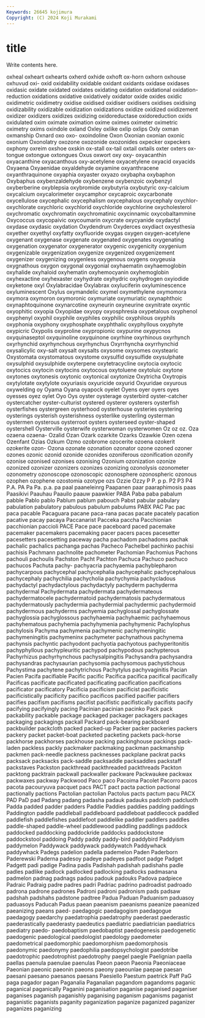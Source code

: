 ```yaml
---
Keywords: 26645 kojimura
Copyright: (C) 2024 Koji Murakami
---
```


# title

Write contents here.



 oxheal oxheart
oxhearts oxherd oxhide oxhoft ox-horn oxhorn oxhouse oxhuvud oxi- oxid
oxidability oxidable oxidant oxidants oxidase oxidases oxidasic oxidate oxidated oxidates
oxidating oxidation oxidational oxidation-reduction oxidations oxidative oxidatively oxidator oxide oxides
oxidic oxidimetric oxidimetry oxidise oxidised oxidiser oxidisers oxidises oxidising oxidizability
oxidizable oxidization oxidizations oxidize oxidized oxidizement oxidizer oxidizers oxidizes oxidizing
oxidoreductase oxidoreduction oxids oxidulated oxim oximate oximation oxime oximes oximeter
oximetric oximetry oxims oxindole oxland Oxley oxlike oxlip oxlips Oxly
oxman oxmanship Oxnard oxo oxo- oxoindoline Oxon Oxonian oxonian oxonic
oxonium Oxonolatry oxozone oxozonide oxozonides oxpecker oxpeckers oxphony oxreim oxshoe
oxskin ox-stall ox-tail oxtail oxtails oxter oxters ox-tongue oxtongue oxtongues
Oxus oxwort oxy oxy- oxyacanthin oxyacanthine oxyacanthous oxy-acetylene oxyacetylene oxyacid
oxyacids Oxyaena Oxyaenidae oxyaldehyde oxyamine oxyanthracene oxyanthraquinone oxyaphia oxyaster oxyazo
oxybapha oxybaphon Oxybaphus oxybenzaldehyde oxybenzene oxybenzoic oxybenzyl oxyberberine oxyblepsia oxybromide
oxybutyria oxybutyric oxy-calcium oxycalcium oxycalorimeter oxycamphor oxycaproic oxycarbonate oxycellulose oxycephalic
oxycephalism oxycephalous oxycephaly oxychlor- oxychlorate oxychloric oxychlorid oxychloride oxychlorine oxycholesterol
oxychromatic oxychromatin oxychromatinic oxycinnamic oxycobaltammine Oxycoccus oxycopaivic oxycoumarin oxycrate oxycyanide
oxydactyl oxydase oxydasic oxydation Oxydendrum Oxyderces oxydiact oxyesthesia oxyether oxyethyl
oxyfatty oxyfluoride oxygas oxygen oxygen-acetylene oxygenant oxygenase oxygenate oxygenated oxygenates
oxygenating oxygenation oxygenator oxygenerator oxygenic oxygenicity oxygenium oxygenizable oxygenization oxygenize
oxygenized oxygenizement oxygenizer oxygenizing oxygenless oxygenous oxygens oxygeusia oxygnathous oxygon
oxygonal oxygonial oxyhaematin oxyhaemoglobin oxyhalide oxyhaloid oxyhematin oxyhemocyanin oxyhemoglobin oxyhexactine
oxyhexaster oxyhydrate oxyhydric oxyhydrogen oxyiodide oxyketone oxyl Oxylabracidae Oxylabrax oxyluciferin
oxyluminescence oxyluminescent Oxylus oxymandelic oxymel oxymethylene oxymomora oxymora oxymoron oxymoronic
oxymuriate oxymuriatic oxynaphthoic oxynaphtoquinone oxynarcotine oxyneurin oxyneurine oxynitrate oxyntic oxyophitic
oxyopia Oxyopidae oxyopy oxyosphresia oxypetalous oxyphenol oxyphenyl oxyphil oxyphile oxyphiles
oxyphilic oxyphilous oxyphils oxyphonia oxyphony oxyphosphate oxyphthalic oxyphyllous oxyphyte oxypicric
Oxypolis oxyproline oxypropionic oxypurine oxypycnos oxyquinaseptol oxyquinoline oxyquinone oxyrhine oxyrhinous
oxyrhynch oxyrhynchid oxyrhynchous oxyrhynchus Oxyrrhyncha oxyrrhynchid oxysalicylic oxy-salt oxysalt oxysalts
oxysome oxysomes oxystearic Oxystomata oxystomatous oxystome oxysulfid oxysulfide oxysulphate oxysulphid
oxysulphide oxyterpene oxytetracycline oxytocia oxytocic oxytocics oxytocin oxytocins oxytocous oxytoluene
oxytoluic oxytone oxytones oxytonesis oxytonic oxytonical oxytonize Oxytricha Oxytropis oxytylotate
oxytylote oxyuriasis oxyuricide oxyurid Oxyuridae oxyurous oxywelding oy Oyama Oyana
oyapock oyelet Oyens oyer oyers oyes oyesses oyez oylet Oyo
Oys oyster oysterage oysterbird oyster-catcher oystercatcher oyster-culturist oystered oysterer oysterers
oysterfish oysterfishes oystergreen oysterhood oysterhouse oysteries oystering oysterings oysterish oysterishness
oysterlike oysterling oysterman oystermen oysterous oysterroot oysters oysterseed oyster-shaped oystershell
Oysterville oysterwife oysterwoman oysterwomen Oz oz oz. Oza ozaena ozaena-
Ozalid Ozan Ozark ozarkite Ozarks Ozawkie Ozen ozena Ozenfant Ozias
Ozkum Ozmo ozobrome ozocerite ozoena ozokerit ozokerite ozon- Ozona ozonate
ozonation ozonator ozone ozoned ozoner ozones ozonic ozonid ozonide ozonides
ozoniferous ozonification ozonify ozonise ozonised ozonises ozonising Ozonium ozonization ozonize
ozonized ozonizer ozonizers ozonizes ozonizing ozonolysis ozonometer ozonometry ozonoscope ozonoscopic
ozonosphere ozonospheric ozonous ozophen ozophene ozostomia ozotype ozs Ozzie Ozzy
P P. p p. P2 P3 P4 P.A. PA Pa
Pa. p.a. pa paal paaneleinrg Paapanen paar paaraphimosis paas Paasikivi
Paauhau Paauilo paauw paawkier PABA Paba paba pabalum pabble Pablo
pablo Pablum pablum pabouch Pabst pabular pabulary pabulation pabulatory pabulous
pabulum pabulums PABX PAC Pac pac paca pacable Pacaguara pacane
paca-rana pacas pacate pacately pacation pacative pacay pacaya Paccanarist Pacceka
paccha Pacchionian pacchionian paccioli PACE Pace pace paceboard paced pacemake
pacemaker pacemakers pacemaking pacer pacers paces pacesetter pacesetters pacesetting paceway
pacha pachadom pachadoms pachak pachalic pachalics pachanga pachas Pacheco Pachelbel
pachinko pachisi pachisis Pachmann pachnolite pachometer Pachomian Pachomius Pachons pachouli
pachoulis Pachston Pacht Pachton Pachuca Pachuco pachuco pachucos Pachuta pachy-
pachyacria pachyaemia pachyblepharon pachycarpous pachycephal pachycephalia pachycephalic pachycephalous pachycephaly pachychilia
pachycholia pachychymia pachycladous pachydactyl pachydactylous pachydactyly pachyderm pachyderma pachydermal Pachydermata
pachydermata pachydermateous pachydermatocele pachydermatoid pachydermatosis pachydermatous pachydermatously pachydermia pachydermial pachydermic
pachydermoid pachydermous pachyderms pachyemia pachyglossal pachyglossate pachyglossia pachyglossous pachyhaemia pachyhaemic
pachyhaemous pachyhematous pachyhemia pachyhymenia pachyhymenic Pachylophus pachylosis Pachyma pachymenia pachymenic
pachymeningitic pachymeningitis pachymeninx pachymeter pachynathous pachynema pachynsis pachyntic pachyodont pachyotia
pachyotous pachyperitonitis pachyphyllous pachypleuritic pachypod pachypodous pachypterous Pachyrhizus pachyrhynchous pachysalpingitis
Pachysandra pachysandra pachysandras pachysaurian pachysomia pachysomous pachystichous Pachystima pachytene pachytrichous
Pachytylus pachyvaginitis Pacian Pacien Pacifa pacifiable Pacific pacific Pacifica pacifica
pacifical pacifically Pacificas pacificate pacificated pacificating pacification pacifications pacificator pacificatory
Pacificia pacificism pacificist pacificistic pacificistically pacificity pacifico pacificos pacified pacifier
pacifiers pacifies pacifism pacifisms pacifist pacifistic pacifistically pacifists pacify pacifying
pacifyingly pacing Pacinian pacinian pacinko Pack pack packability packable package
packaged packager packagers packages packaging packagings packall Packard pack-bearing packboard
packbuilder packcloth packed packed-up Packer packer packeries packers packery packet
packet-boat packeted packeting packets pack-horse packhorse packhorses packhouse packing packinghouse
packings pack-laden packless packly packmaker packmaking packman packmanship packmen pack-needle
packness packnesses packplane packrat packs packsack packsacks pack-saddle packsaddle packsaddles
packstaff packstaves Packston packthread packthreaded packthreads Packton packtong packtrain packwall
packwaller packware Packwaukee packwax packwaxes packway Packwood Paco paco Pacoima
Pacolet Pacorro pacos pacota pacouryuva pacquet pacs PACT pact pacta
paction pactional pactionally pactions Pactolian pactolian Pactolus pacts pactum pacu
PACX PAD PaD pad Padang padang padasha padauk padauks padcloth
padcluoth Padda padded padder padders Paddie Paddies paddies padding paddings
Paddington paddle paddleball paddleboard paddleboat paddlecock paddled paddlefish paddlefishes paddlefoot
paddlelike paddler paddlers paddles paddle-shaped paddle-wheel paddlewood paddling paddlings paddock
paddocked paddocking paddockride paddocks paddockstone paddockstool paddoing Paddy paddy paddy-bird
paddybird Paddyism paddymelon Paddywack paddywack paddywatch Paddywhack paddywhack Padegs padelion
padella pademelon Paden Paderborn Paderewski Paderna padesoy padeye padeyes padfoot
padge Padget Padgett padi padige Padina padis Padishah padishah padishahs
padle padles padlike padlock padlocked padlocking padlocks padmasana padmelon padnag
padnags padou padouk padouks Padova padpiece Padraic Padraig padre padres
padri Padriac padrino padroadist padroado padrona padrone padrones Padroni padroni
padronism pads padsaw padshah padshahs padstone padtree Padua Paduan Paduanism
paduasoy paduasoys Paducah Padus paean paeanism paeanisms paeanize paeanized paeanizing
paeans paed- paedagogic paedagogism paedagogue paedagogy paedarchy paedatrophia paedatrophy paederast
paederastic paederastically paederasty paedeutics paediatric paediatrician paediatrics paediatry paedo- paedobaptism
paedobaptist paedogenesis paedogenetic paedogenic paedological paedologist paedology paedometer paedometrical paedomorphic
paedomorphism paedomorphosis paedonymic paedonymy paedophilia paedopsychologist paedotribe paedotrophic paedotrophist paedotrophy
paegel paegle Paelignian paella paellas paenula paenulae paenulas Paeon paeon
Paeonia Paeoniaceae Paeonian paeonic paeonin paeons paeony paeounlae paepae paesan
paesani paesano paesanos paesans Paesiello Paestum paetrick Paff PaG paga
pagador pagan Paganalia Paganalian pagandom pagandoms paganic paganical paganically Paganini
paganisation paganise paganised paganiser paganises paganish paganishly paganising paganism paganisms
paganist paganistic paganists paganity paganization paganize paganized paganizer paganizes paganizing
